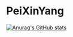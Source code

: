 # PeiXinYang
[![Anurag's GitHub stats](https://github-readme-stats.vercel.app/api?username=PeiXinYang-IST)](https://github.com/anuraghazra/github-readme-stats)
